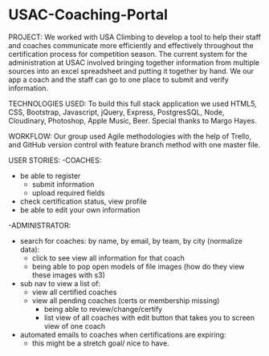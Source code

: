 # USAC-Coaching-Portal
PROJECT:
We worked with USA Climbing to develop a tool to help their staff and coaches communicate more efficiently and effectively throughout the certification process for competition season. The current system for the administration at USAC involved bringing together information from multiple sources into an excel spreadsheet and putting it together by hand. We our app a coach and the staff can go to one place to submit and verify information.

TECHNOLOGIES USED:
To build this full stack application we used HTML5, CSS, Bootstrap, Javascript, jQuery, Express, PostgresSQL, Node, Cloudinary, Photoshop, Apple Music, Beer. Special thanks to Margo Hayes.

WORKFLOW:
Our group used Agile methodologies with the help of Trello, and GitHub version control with feature branch method with one master file.


USER STORIES:
-COACHES:
- be able to register
     - submit information
     - upload required fields
- check certification status, view profile
- be able to edit your own information

-ADMINISTRATOR:
- search for coaches: by name, by email, by team, by city (normalize data):
     - click to see view all information for that coach
     - being able to pop open models of file images (how do they view these images with s3)
- sub nav to view a list of:
     - view all certified coaches
     - view all pending coaches (certs or membership missing)
          - being able to review/change/certify
          - list view of all coaches with edit button that takes you to screen view of one coach
- automated emails to coaches when certifications are expiring:
     - this might be a stretch goal/ nice to have.
